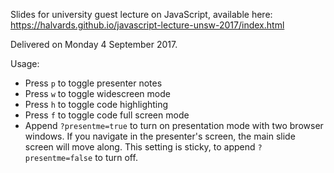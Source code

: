 Slides for university guest lecture on JavaScript, available here:
<https://halvards.github.io/javascript-lecture-unsw-2017/index.html>

Delivered on Monday 4 September 2017.

Usage:

* Press `p` to toggle presenter notes
* Press `w` to toggle widescreen mode
* Press `h` to toggle code highlighting
* Press `f` to toggle code full screen mode
* Append `?presentme=true` to turn on presentation mode with two browser windows. If you navigate in the presenter's screen, the main slide screen will move along. This setting is sticky, to append `?presentme=false` to turn off.
